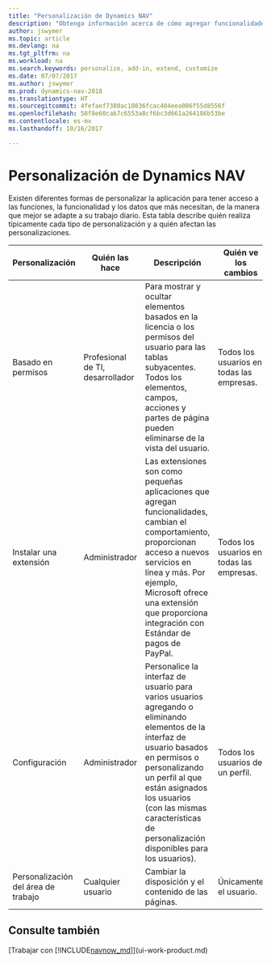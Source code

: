 ```yaml
---
title: "Personalización de Dynamics NAV"
description: "Obtenga información acerca de cómo agregar funcionalidades y personalizar Dynamics NAV."
author: jswymer
ms.topic: article
ms.devlang: na
ms.tgt_pltfrm: na
ms.workload: na
ms.search.keywords: personalize, add-in, extend, customize
ms.date: 07/07/2017
ms.author: jswymer
ms.prod: dynamics-nav-2018
ms.translationtype: HT
ms.sourcegitcommit: 4fefaef7380ac10836fcac404eea006f55d8556f
ms.openlocfilehash: 58f8e60cab7c6553a8cf6bc3d661a264186b53be
ms.contentlocale: es-mx
ms.lasthandoff: 10/16/2017

---
```

# <a name="customizing-dynamics-nav"></a>Personalización de Dynamics NAV
Existen diferentes formas de personalizar la aplicación para tener acceso a las funciones, la funcionalidad y los datos que más necesitan, de la manera que mejor se adapte a su trabajo diario. Esta tabla describe quién realiza típicamente cada tipo de personalización y a quién afectan las personalizaciones.

| Personalización   |Quién las hace|  Descripción  |  Quién ve los cambios  |  Más información  |
|-----------------|---|---------------|------------------------|--------------------|
|Basado en permisos|Profesional de TI, desarrollador|Para mostrar y ocultar elementos basados en la licencia o los permisos del usuario para las tablas subyacentes. Todos los elementos, campos, acciones y partes de página pueden eliminarse de la vista del usuario.|Todos los usuarios en todas las empresas.|[Eliminando elementos de la interfaz de usuario según los permisos](https://msdn.microsoft.com/en-us/dynamics-nav/removing-elements-from-the-user-interface-according-to-permissions)|
|Instalar una extensión|Administrador|Las extensiones son como pequeñas aplicaciones que agregan funcionalidades, cambian el comportamiento, proporcionan acceso a nuevos servicios en línea y más. Por ejemplo, Microsoft ofrece una extensión que proporciona integración con Estándar de pagos de PayPal.|Todos los usuarios en todas las empresas.|[Personalizar con extensiones](ui-extensions.md)|
|Configuración|Administrador| Personalice la interfaz de usuario para varios usuarios agregando o eliminando elementos de la interfaz de usuario basados en permisos o personalizando un perfil al que están asignados los usuarios (con las mismas características de personalización disponibles para los usuarios).|Todos los usuarios de un perfil. |[Configuración de la interfaz de usuario para los usuarios](admin-configure-user-interface.md)|  
|Personalización del área de trabajo|Cualquier usuario|Cambiar la disposición y el contenido de las páginas.|Únicamente el usuario.|[Personalización del área de trabajo](ui-personalization-overview.md)|

## <a name="see-also"></a>Consulte también
[Trabajar con [!INCLUDE[navnow_md](includes/navnow_md.md)]](ui-work-product.md)  


